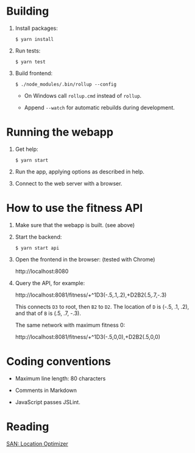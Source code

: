 Building
========

 1. Install packages:

        $ yarn install

 2. Run tests:

        $ yarn test

 3. Build frontend:

        $ ./node_modules/.bin/rollup --config

      * On Windows call `rollup.cmd` instead of `rollup`.

      * Append `--watch` for automatic rebuilds during development.


Running the webapp
==================

 1. Get help:

        $ yarn start

 2. Run the app, applying options as described in help.

 3. Connect to the web server with a browser.


How to use the fitness API
==========================

 1. Make sure that the webapp is built. (see above)

 2. Start the backend:

        $ yarn start api

 3. Open the frontend in the browser: (tested with Chrome)

    http://localhost:8080

 4. Query the API, for example:

    http://localhost:8081/fitness/+^1D3(-.5,.1,.2),+D2B2(.5,.7,-.3)

    This connects `D3` to root, then `B2` to `D2`. The location of `D`
    is (-.5, .1, .2), and that of `B` is (.5, .7, -.3).

    The same network with maximum fitness 0:

    http://localhost:8081/fitness/+^1D3(-.5,0,0),+D2B2(.5,0,0)


Coding conventions
==================

  * Maximum line length: 80 characters

  * Comments in Markdown

  * JavaScript passes JSLint.


Reading
=======

[SAN: Location Optimizer][1]

[1]: https://feklee.github.io/san/notes/145c7131-6c7f-49cb-8ecc-07658b5c4a96/
